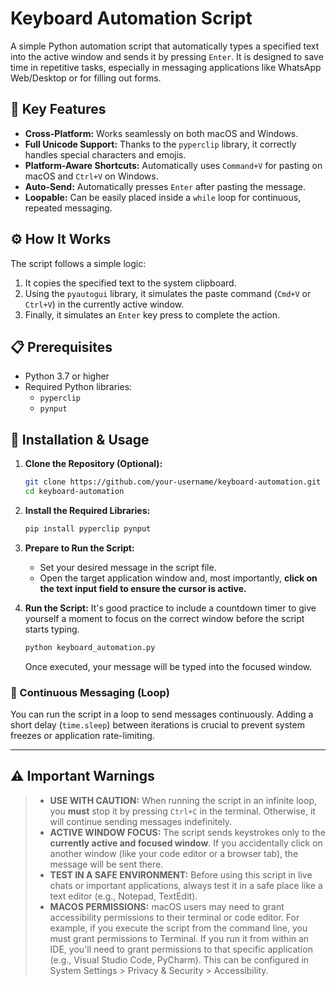 # Keyboard Automation Script

A simple Python automation script that automatically types a specified text into the active window and sends it by pressing `Enter`. It is designed to save time in repetitive tasks, especially in messaging applications like WhatsApp Web/Desktop or for filling out forms.

## 🎯 Key Features

  - **Cross-Platform:** Works seamlessly on both macOS and Windows.
  - **Full Unicode Support:** Thanks to the `pyperclip` library, it correctly handles special characters and emojis.
  - **Platform-Aware Shortcuts:** Automatically uses `Command+V` for pasting on macOS and `Ctrl+V` on Windows.
  - **Auto-Send:** Automatically presses `Enter` after pasting the message.
  - **Loopable:** Can be easily placed inside a `while` loop for continuous, repeated messaging.

## ⚙️ How It Works

The script follows a simple logic:

1.  It copies the specified text to the system clipboard.
2.  Using the `pyautogui` library, it simulates the paste command (`Cmd+V` or `Ctrl+V`) in the currently active window.
3.  Finally, it simulates an `Enter` key press to complete the action.

## 📋 Prerequisites

  - Python 3.7 or higher
  - Required Python libraries:
      - `pyperclip`
      - `pynput`

## 🚀 Installation & Usage

1.  **Clone the Repository (Optional):**

    ```bash
    git clone https://github.com/your-username/keyboard-automation.git
    cd keyboard-automation
    ```

2.  **Install the Required Libraries:**

    ```bash
    pip install pyperclip pynput
    ```

3.  **Prepare to Run the Script:**

      - Set your desired message in the script file.
      - Open the target application window and, most importantly, **click on the text input field to ensure the cursor is active.**

4.  **Run the Script:**
    It's good practice to include a countdown timer to give yourself a moment to focus on the correct window before the script starts typing.

    ```bash
    python keyboard_automation.py
    ```

    Once executed, your message will be typed into the focused window.

### 🔁 Continuous Messaging (Loop)

You can run the script in a loop to send messages continuously. Adding a short delay (`time.sleep`) between iterations is crucial to prevent system freezes or application rate-limiting.

-----

## ⚠️ Important Warnings

>   - **USE WITH CAUTION:** When running the script in an infinite loop, you **must** stop it by pressing `Ctrl+C` in the terminal. Otherwise, it will continue sending messages indefinitely.
>   - **ACTIVE WINDOW FOCUS:** The script sends keystrokes only to the **currently active and focused window**. If you accidentally click on another window (like your code editor or a browser tab), the message will be sent there.
>   - **TEST IN A SAFE ENVIRONMENT:** Before using this script in live chats or important applications, always test it in a safe place like a text editor (e.g., Notepad, TextEdit).
>   - **MACOS PERMISSIONS:** macOS users may need to grant accessibility permissions to their terminal or code editor. For example, if you execute the script from the command line, you must grant permissions to Terminal. If you run it from within an IDE, you'll need to grant permissions to that specific application (e.g., Visual Studio Code, PyCharm). This can be configured in System Settings > Privacy & Security > Accessibility.

